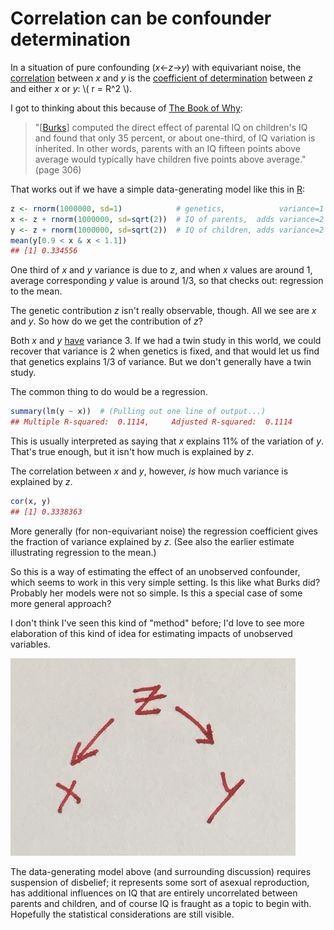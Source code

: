 # Correlation can be confounder determination

In a situation of pure confounding (_x_←_z_→_y_) with equivariant
noise, the [correlation][] between _x_ and _y_ is the
[coefficient of determination][] between _z_ and either _x_ or _y_:
\\( r = R^2 \\).

[correlation]: https://en.wikipedia.org/wiki/Pearson_correlation_coefficient
[coefficient of determination]: https://en.wikipedia.org/wiki/Coefficient_of_determination

I got to thinking about this because of [The Book of Why][]:

> "[[Burks][]] computed the direct effect of parental IQ on children's
> IQ and found that only 35 percent, or about one-third, of IQ
> variation is inherited. In other words, parents with an IQ fifteen
> points above average would typically have children five points above
> average." (page 306)

[The Book of Why]: /20200917-book_of_why/
[Burks]: https://en.wikipedia.org/wiki/Barbara_Stoddard_Burks

That works out if we have a simple data-generating model like this in
[R][]:

[R]: https://www.r-project.org/

<!-- set.seed(10)  -->

```r
z <- rnorm(1000000, sd=1)            # genetics,            variance=1
x <- z + rnorm(1000000, sd=sqrt(2))  # IQ of parents,  adds variance=2 noise
y <- z + rnorm(1000000, sd=sqrt(2))  # IQ of children, adds variance=2 noise
mean(y[0.9 < x & x < 1.1])
## [1] 0.334556
```

One third of _x_ and _y_ variance is due to _z_, and when _x_ values
are around 1, average corresponding _y_ value is around 1/3, so that
checks out: regression to the mean.

The genetic contribution _z_ isn't really observable, though. All we
see are _x_ and _y_. So how do we get the contribution of _z_?

Both _x_ and _y_ [have][] variance 3. If we had a twin study in this
world, we could recover that variance is 2 when genetics is fixed, and
that would let us find that genetics explains 1/3 of variance. But we
don't generally have a twin study.

[have]: /20201030-the_variance_sum_law_is_interesting/

The common thing to do would be a regression.

```r
summary(lm(y ~ x))  # (Pulling out one line of output...)
## Multiple R-squared:  0.1114,     Adjusted R-squared:  0.1114
```

This is usually interpreted as saying that _x_ explains 11% of the
variation of _y_. That's true enough, but it isn't how much is
explained by _z_.

The correlation between _x_ and _y_, however, _is_ how much variance
is explained by _z_.

```r
cor(x, y)
## [1] 0.3338363
```

More generally (for non-equivariant noise) the regression coefficient
gives the fraction of variance explained by _z_. (See also the earlier
estimate illustrating regression to the mean.)

So this is a way of estimating the effect of an unobserved confounder,
which seems to work in this very simple setting. Is this like what
Burks did? Probably her models were not so simple. Is this a special
case of some more general approach?

I don't think I've seen this kind of "method" before; I'd love to see
more elaboration of this kind of idea for estimating impacts of
unobserved variables.

![confounding](common_cause.png)

The data-generating model above (and surrounding discussion) requires
suspension of disbelief; it represents some sort of asexual
reproduction, has additional influences on IQ that are entirely
uncorrelated between parents and children, and of course IQ is fraught
as a topic to begin with. Hopefully the statistical considerations are
still visible.
